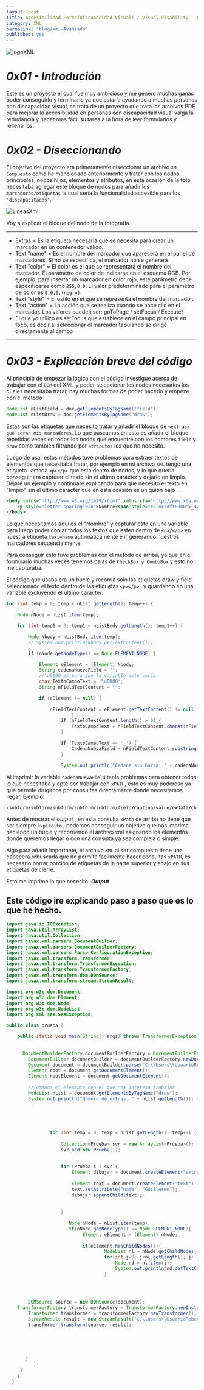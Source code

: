 ```yaml
---
layout: post
title: Accesibilidad Forms(Discapacidad Visual) / Visual Disability - Forms Accesibility
category: XML
permalink: "blog/xml-Avanzado"
published: yes
---
```


<img class="differentSize40" src="https://lisia2.files.wordpress.com/2015/02/xml_logo.gif" alt="logoXML" style="margin:auto; display:block;">

# _0x01 - Introdución_

Este es un proyecto el cual fue muy ambicioso y me genero muchas ganas poder conseguirlo y terminarlo ya que estaría ayudando a muchas personas con discapacidad visual, se trata de un proyecto que trata los archivos PDF para mejorar la accesibilidad en personas con discapacidad visual valga la redudancia y hacer mas fácil su tarea a la hora de leer formularios y rellenarlos.


# _0x02 - Diseccionando_

El objetivo del proyecto era primeramente diseccionar un archivo `XML Compuesto` como he mencionado anteriormente y tratar con los nodos principales, nodos hijos, elementos y atributos, en esta ocasión de la foto necesitaba agregar este bloque de nodos para añadir los `marcadores/etiquetas` la cual sería la funcionalidad accesible para los `"discapacitados"`.

<img class="differenteSize65" src="/assets/img/extras.png" alt="LineasXml" style="margin:auto; display:block;">

Voy a explicar el bloque del nodo de la fotografía.

---
* Extras = Es la etiqueta necesaria que se necesita para crear un marcador en un contenedor válido.
* Text "name" =  Es el nombre del marcador que aparecerá en el panel de marcadores. Si no se especifica, el marcador no se generará
* Text "color" = El color es el que se representará el nombre del marcador. El parámetro de color de indicarse en el esquema RGB. Por ejemplo, para insertar un marcador en color rojo, este parámetro debe especificarse como `255,0,0`. El valor predeterminado para el parámetro de color es `0,0,0,(negro)`.
* Text "style" = El estilo en el que se representa el nombre del marcador.
* Text "action" = La acción que se realiza cuando se hace clic en el marcador. Los valores pueden ser:
goToPage / setFocus / Execute/
* El que yo utilizo es setFocus que establece en el campo principal en foco, es decir al seleccionar el marcador tabulando se dirige directamente al campo
---

# _0x03 - Explicación breve del código_

Al principio de empezar la lógica con el código investigue acerca de trabajar con el `DOM` del XML y poder seleccionar los nodos necesarios los cuales necesitaba tratar, hay muchas formas de poder hacerlo y empeze con el método 

```java
NodeList nListField = doc.getElementsByTagName("field");
NodeList nListDraw = doc.getElementsByTagName("draw");
```
Estas son las etiquetas que necesito tratar y añadir el bloque de `<extras> que seran mis marcadores`. Lo que buscamos en esto es añadir el bloque repetidas veces en todos los nodos que encuentre con los nombres `field`  y `draw` como también filtrando por `atributos` los que no necesito. 

Luego de usar estos métodos tuve problemas para extraer textos de elementos que necesitaba tratar, por ejemplo en mi archivo `XML` tengo una etiqueta llamada `<p></p>` que esta dentro de nodos, y lo que quería conseguir era capturar el texto sin el ultimo carácter y dejarlo en limpio. Dejaré un ejemplo y continuaré explicando para que necesito el texto en "limpio" sin el último caracter que en esta ocasión es un guión bajo `_`.

```xml
<body xmlns="http://www.w3.org/1999/xhtml" xmlns:xfa="http://www.xfa.org/schema/xfa-data/1.0/">
    <p style="letter-spacing:0in">Nombre<span style="color:#ff0000">_</span></p>
</body>
```
Lo que necesitamos aqui es el "Nombre" y capturar esto en una variable para luego poder copiar todos los textos que esten dentro de `<p>/</p>` en nuestra etiqueta `text=name` automáticamente e ir generando nuestros marcadores secuencialmente.

Para conseguir esto tuve problemas con el método de arriba, ya que en el formulario muchas veces tenemos cajas de `CheckBox y ComboBox` y esto no me capturaba.

El código que usaba era un bucle y recorría solo las etiquetas draw y field seleccionado el texto dentro de las etiquetas `<p></p>
` y guardando en una variable excluyendo el último caracter:

```java
for (int temp = 0; temp < nList.getLength(); temp++) {

	Node nNode = nList.item(temp);

	for (int temp1 = 0; temp1 < nListBody.getLength(); temp1++) {

		Node Nbody = nListBody.item(temp);
		// System.out.println(Nbody.getTextContent());

		if (nNode.getNodeType() == Node.ELEMENT_NODE) {

			Element eElement = (Element) Nbody;
			String cadenaNuevaField = "";
			//\u0000 es para que la variable este vacía.
			char TextoCampoText = '\u0000';
			String nFieldTextContent = "";

			if (eElement != null) {
			
				nFieldTextContent = eElement.getTextContent() != null ? eElement.getTextContent().trim(): "";
						}
					if (nFieldTextContent.length() > 0) {
						TextoCampoText = nFieldTextContent.charAt(nFieldTextContent.length() - 1);
					}

					if (TextoCampoText == '_') {
						CadenaNuevaField = nFieldTextContent.substring(0, nFieldTextContent.length() - 1);
					}

					System.out.println("Cadena sin barra: " + cadenaNuevaField);
```

Al imprimir la variable `cadenaNuevaField` tenía problemas para obtener todos lo que necesitaba y opte por trabajar con `xPATH`, esto es muy poderoso ya que permite dirigirnos por consultas directamente donde necesitamos llegar, Ejemplo:

```xml
/subform/subform/subform/subform/subform/field/caption/value/exData/child::*[local-name() = 'body' and namespace-uri() = 'http://www.w3.org/1999/xhtml']/child::*[local-name() = 'p' and namespace-uri() = 'http://www.w3.org/1999/xhtml']/text()"
```
Antes de mostrar el _output_ , en esta consulta `xPath` de arriba no tiene que ser siempre `explícito` , podemos conseguir un objetivo que nos imprima haciendo un bucle y recorriendo el archivo xml asignando los elementos donde queremos llegar o con una consulta ya sea compleja o simple.

Algo para añadir importante, el archivo `XML` al ser compuesto tiene una cabecera rebuscada que no permite facilmente hacer consultas `xPATH`, es necesario borrar porción de etiquetas de la parte superior y abajo en sus etiquetas de cierre.

Esto me imprime lo que necesito:
 _**Output**_



## Este código ire explicando paso a paso que es lo que he hecho.

```java
import java.io.IOException;
import java.util.ArrayList;
import java.util.Collection;
import javax.xml.parsers.DocumentBuilder;
import javax.xml.parsers.DocumentBuilderFactory;
import javax.xml.parsers.ParserConfigurationException;
import javax.xml.transform.Transformer;
import javax.xml.transform.TransformerException;
import javax.xml.transform.TransformerFactory;
import javax.xml.transform.dom.DOMSource;
import javax.xml.transform.stream.StreamResult;

import org.w3c.dom.Document;
import org.w3c.dom.Element;
import org.w3c.dom.Node;
import org.w3c.dom.NodeList;
import org.xml.sax.SAXException;

public class prueba {

	public static void main(String[] args) throws TransformerException, ParserConfigurationException, SAXException, IOException {
		
		
	  DocumentBuilderFactory documentBuilderFactory = DocumentBuilderFactory.newInstance();
		DocumentBuilder documentBuilder = documentBuilderFactory.newDocumentBuilder();
		Document document = documentBuilder.parse("C:\\Users\\UsuarioRebcesp\\Desktop\\prueba.xml");
		Element root = document.getDocumentElement();
		Element rootElement = document.getDocumentElement();
			    
		//Tomamos el elemento con el que nos interesa trabajar
		NodeList nList = document.getElementsByTagName("draw");
		System.out.println("Numero de extras: " + nList.getLength()); //longitud de las etiquetas = 3
			    
			
			    
			    
			    
			    for (int temp = 0; temp < nList.getLength(); temp++) {
			    	
			        Collection<Prueba> svr = new ArrayList<Prueba>();
				    svr.add(new Prueba());
			    	
			    	
			    	for (Prueba i : svr){
			    		Element dibujar = document.createElement("extras");
			    		
			    		Element text = document.createElement("text");
			    		text.setAttribute("name", "Guillermo");
			    		dibujar.appendChild(text);
			    		
			    	    
			    	}
			    	
			    	   Node nNode = nList.item(temp);
			    	   if(nNode.getNodeType() == Node.ELEMENT_NODE){
			            	Element eElement = (Element) nNode;
			            	
			            	if(eElement.hasChildNodes()){
			            			NodeList nl = nNode.getChildNodes();
			            			for(int j=0; j<nl.getLength(); j++){
			            				Node nd = nl.item(j);
			            				System.out.println(nd.getTextContent());
			            			}
			            			
			            	
			            	

		DOMSource source = new DOMSource(document);
    TransformerFactory transformerFactory = TransformerFactory.newInstance();
		Transformer transformer = transformerFactory.newTransformer();
		StreamResult result = new StreamResult("C:\\Users\\UsuarioRebcesp\\Desktop\\prueba.xml");
		transformer.transform(source, result);
			    	
			    	
						    
					    	  
			    	
       }
		  }
     }
    }
  }
```



